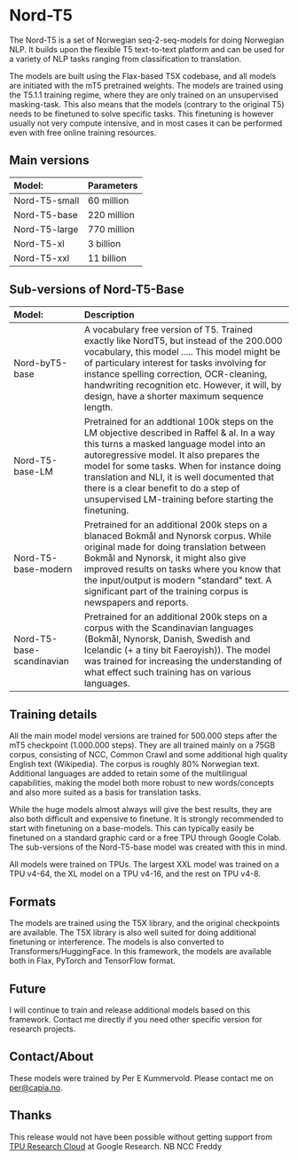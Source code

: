 # Nord-T5
The Nord-T5 is a set of Norwegian seq-2-seq-models for doing Norwegian NLP. It builds upon the flexible T5 text-to-text platform and can be used for a variety of NLP tasks ranging from classification to translation.

The models are built using the Flax-based T5X codebase, and all models are initiated with the mT5 pretrained weights. The models are trained using the T5.1.1 training regime, where they are only trained on an unsupervised masking-task. This also means that the models (contrary to the original T5) needs to be finetuned to solve specific tasks. This finetuning is however usually not very compute intensive, and in most cases it can be performed even with free online training resources.

## Main versions
|**Model:** | **Parameters** |
|:-----------|:------------|
|Nord-T5-small|60 million |
|Nord-T5-base|220 million |
|Nord-T5-large|770 million |
|Nord-T5-xl|3 billion |
|Nord-T5-xxl|11 billion|


## Sub-versions of Nord-T5-Base
|**Model:** | **Description** |
|:-----------|:------------|
|Nord-byT5-base | A vocabulary free version of T5. Trained exactly like NordT5, but instead of the 200.000 vocabulary, this model ..... This model might be of particulary interest for tasks involving for instance spelling correction, OCR-cleaning, handwriting recognition etc. However, it will, by design, have a shorter maximum sequence length.|
|Nord-T5-base-LM |Pretrained for an addtional 100k steps on the LM objective described in Raffel & al. In a way this turns a masked language model into an autoregressive model. It also prepares the model for some tasks. When for instance  doing translation and NLI, it is well documented that there is a clear benefit to do a step of unsupervised LM-training before starting the finetuning.| 
|Nord-T5-base-modern | Pretrained for an additional 200k steps on a blanaced Bokmål and Nynorsk corpus. While original made for doing translation between Bokmål and Nynorsk, it might also give improved results on tasks where you know that the input/output is modern "standard" text. A significant part of the training corpus is newspapers and reports.|
|Nord-T5-base-scandinavian |Pretrained for an additional 200k steps on a corpus with the Scandinavian languages (Bokmål, Nynorsk, Danish, Swedish and Icelandic (+ a tiny bit Faeroyish)). The model was trained for increasing the understanding of what effect such training has on various languages.|


## Training details
All the main model model versions are trained for 500.000 steps after the mT5 checkpoint (1.000.000 steps). They are all trained mainly on a 75GB corpus, consisting of NCC, Common Crawl and some additional high quality English text (Wikipedia). The corpus is roughly 80% Norwegian text. Additional languages are added to retain some of the multilingual capabilities, making the model both more robust to new words/concepts and also more suited as a basis for translation tasks.

While the huge models almost always will give the best results, they are also both difficult and expensive to finetune. It is strongly recommended to start with finetuning on a base-models. This can typically easily be finetuned on a standard graphic card or a free TPU through Google Colab. The sub-versions of the Nord-T5-base model was created with this in mind. 

All models were trained on TPUs. The largest XXL model was trained on a TPU v4-64, the XL model on a TPU v4-16, and the rest on TPU v4-8.

## Formats
The models are trained using the T5X library, and the original checkpoints are available. The T5X library is also well suited for doing additional finetuning or interference. The models is also converted to Transformers/HuggingFace. In this framework, the models are available both in Flax, PyTorch and TensorFlow format.

## Future
I will continue to train and release additional models based on this framework. Contact me directly if you need other specific version for research projects.

## Contact/About
These models were trained by Per E Kummervold. Please contact me on per@capia.no.

## Thanks
This release would not have been possible without getting support from [TPU Research Cloud](https://sites.research.google/trc/about/) at Google Research. 
NB
NCC
Freddy


